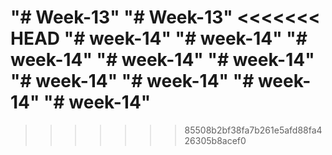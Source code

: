 "# Week-13" 
"# Week-13" 
<<<<<<< HEAD
"# week-14" 
"# week-14" 
"# week-14" 
"# week-14" 
"# week-14" 
"# week-14" 
"# week-14" 
"# week-14" 
"# week-14" 
=======
 
>>>>>>> 85508b2bf38fa7b261e5afd88fa426305b8acef0
